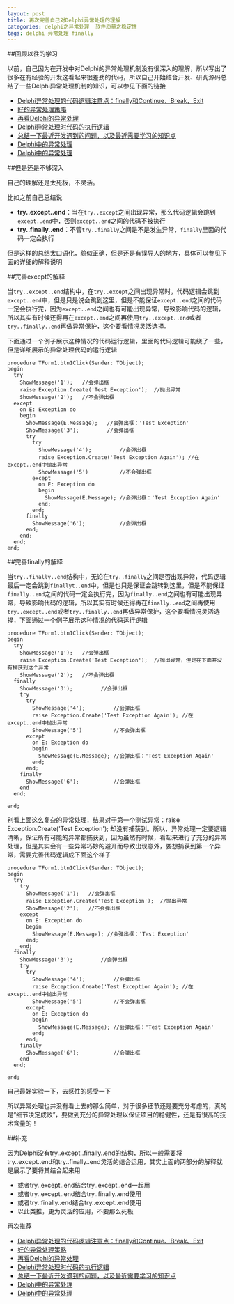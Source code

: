 ```yaml
---
layout: post
title: 再次完善自己对Delphi异常处理的理解
categories: delphi之异常处理  软件质量之稳定性 
tags: delphi 异常处理 finally
---
```


##回顾以往的学习

以前，自己因为在开发中对Delphi的异常处理机制没有很深入的理解，所以写出了很多在有经验的开发这看起来很差劲的代码，所以自己开始结合开发、研究源码总结了一些Delphi异常处理机制的知识，可以参见下面的链接

* [Delphi异常处理的代码逻辑注意点：finally和Continue、Break、Exit](http://www.xumenger.com/delphi-finally-break-continue-exit-20160202/)
* [好的异常处理策略](http://www.xumenger.com/delphi-except-20160128/)
* [再看Delphi的异常处理](http://www.xumenger.com/delphi-except-20160116/)
* [Delphi异常处理时代码的执行逻辑](http://www.xumenger.com/delphi-exception-20151201/)
* [总结一下最近开发遇到的问题，以及最近需要学习的知识点](http://www.xumenger.com/learn-plan-20151123/)
* [Delphi中的异常处理](http://www.xumenger.com/delphi-exception-20150428/)
* [Delphi中的异常处理](http://www.xumenger.com/delphi-exception/)

##但是还是不够深入

自己的理解还是太死板，不灵活。

比如之前自己总结说

* **try..except..end**：当在`try..except`之间出现异常，那么代码逻辑会跳到`except..end`中，否则`except..end`之间的代码不被执行
* **try..finally..end**：不管`try..finally`之间是不是发生异常，`finally`里面的代码一定会执行

但是这样的总结太口语化，貌似正确，但是还是有误导人的地方，具体可以参见下面的详细的解释说明

##完善except的解释

当`try..except..end`结构中，在`try..except`之间出现异常时，代码逻辑会跳到`except..end`中，但是只是说会跳到这里，但是不能保证`except..end`之间的代码一定会执行完，因为`except..end`之间也有可能出现异常，导致影响代码的逻辑，所以其实有时候还得再在`except..end`之间再使用`try..except..end`或者`try..finally..end`再做异常保护，这个要看情况灵活选择。

下面通过一个例子展示这种情况的代码运行逻辑，里面的代码逻辑可能绕了一些，但是详细展示的异常处理代码的运行逻辑

```
procedure TForm1.btn1Click(Sender: TObject);
begin
  try
    ShowMessage('1');   //会弹出框
    raise Exception.Create('Test Exception');  //抛出异常
    ShowMessage('2');   //不会弹出框
  except
    on E: Exception do
    begin
      ShowMessage(E.Message);   //会弹出框：'Test Exception'
      ShowMessage('3');         //会弹出框
      try
        try
          ShowMessage('4');         //会弹出框
          raise Exception.Create('Test Exception Again'); //在except..end中抛出异常
          ShowMessage('5')          //不会弹出框
        except
          on E: Exception do
          begin
            ShowMessage(E.Message); //会弹出框：'Test Exception Again'
          end;
        end;
      finally
        ShowMessage('6');           //会弹出框
      end;
    end;
  end;
end;
```

##完善finally的解释

当`try..finally..end`结构中，无论在`try..finally`之间是否出现异常，代码逻辑最后一定会跳到`finallyt..end`中，但是也只是保证会跳转到这里，但是不能保证`finally..end`之间的代码一定会执行完，因为`finally..end`之间也有可能出现异常，导致影响代码的逻辑，所以其实有时候还得再在`finally..end`之间再使用`try..except..end`或者`try..finally..end`再做异常保护，这个要看情况灵活选择，下面通过一个例子展示这种情况的代码运行逻辑

```
procedure TForm1.btn1Click(Sender: TObject);
begin
  try
    ShowMessage('1');   //会弹出框
    raise Exception.Create('Test Exception');  //抛出异常，但是在下面并没有捕获到这个异常
    ShowMessage('2');   //不会弹出框
  finally
    ShowMessage('3');         //会弹出框
    try
      try
        ShowMessage('4');         //会弹出框
        raise Exception.Create('Test Exception Again'); //在except..end中抛出异常
        ShowMessage('5')          //不会弹出框
      except
        on E: Exception do
        begin
          ShowMessage(E.Message); //会弹出框：'Test Exception Again'
        end;
      end;
    finally
      ShowMessage('6');           //会弹出框
    end
  end;

end;
```

别看上面这么复杂的异常处理，结果对于第一个测试异常：raise Exception.Create('Test Exception'); 却没有捕获到。所以，异常处理一定要逻辑清晰，保证所有可能的异常都捕获到，因为虽然有时候，看起来进行了充分的异常处理，但是其实会有一些异常巧妙的避开而导致出现意外，要想捕获到第一个异常，需要完善代码逻辑成下面这个样子

```
procedure TForm1.btn1Click(Sender: TObject);
begin
  try
    try
      ShowMessage('1');   //会弹出框
      raise Exception.Create('Test Exception');  //抛出异常
      ShowMessage('2');   //不会弹出框
    except
      on E: Exception do
      begin
        ShowMessage(E.Message); //会弹出框：'Test Exception'
      end;
    end;
  finally
    ShowMessage('3');         //会弹出框
    try
      try
        ShowMessage('4');         //会弹出框
        raise Exception.Create('Test Exception Again'); //在except..end中抛出异常
        ShowMessage('5')          //不会弹出框
      except
        on E: Exception do
        begin
          ShowMessage(E.Message); //会弹出框：'Test Exception Again'
        end;
      end;
    finally
      ShowMessage('6');           //会弹出框
    end
  end;

end;
```

自己最好实验一下，去感性的感受一下

所以异常处理也并没有看上去的那么简单，对于很多细节还是要充分考虑的，真的是“细节决定成败”，要做到充分的异常处理以保证项目的稳健性，还是有很高的技术含量的！

##补充

因为Delphi没有try..except..finally..end的结构，所以一般需要将try..except..end和try..finally..end灵活的结合运用，其实上面的两部分的解释就是展示了要将其结合起来用

* 或者try..except..end结合try..except..end一起用
* 或者try..except..end结合try..finally..end使用
* 或者try..finally..end结合try..except..end使用
* 以此类推，更为灵活的应用，不要那么死板

再次推荐

* [Delphi异常处理的代码逻辑注意点：finally和Continue、Break、Exit](http://www.xumenger.com/delphi-finally-break-continue-exit-20160202/)
* [好的异常处理策略](http://www.xumenger.com/delphi-except-20160128/)
* [再看Delphi的异常处理](http://www.xumenger.com/delphi-except-20160116/)
* [Delphi异常处理时代码的执行逻辑](http://www.xumenger.com/delphi-exception-20151201/)
* [总结一下最近开发遇到的问题，以及最近需要学习的知识点](http://www.xumenger.com/learn-plan-20151123/)
* [Delphi中的异常处理](http://www.xumenger.com/delphi-exception-20150428/)
* [Delphi中的异常处理](http://www.xumenger.com/delphi-exception/)
